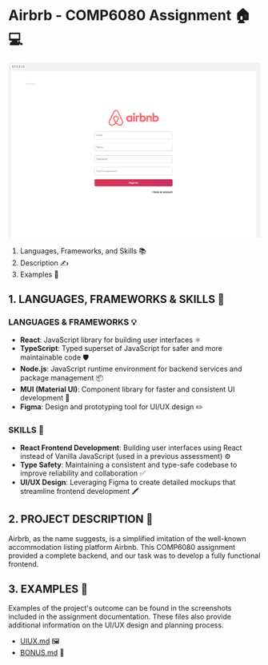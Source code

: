 # Airbrb - COMP6080 Assignment 🏠💻

![Register Screen](./mdAssets/figma2.png)

1. Languages, Frameworks, and Skills 📚
2. Description ✍️
3. Examples 📸

## 1. LANGUAGES, FRAMEWORKS & SKILLS 🚀

### LANGUAGES & FRAMEWORKS 💡

- **React**: JavaScript library for building user interfaces ⚛️
- **TypeScript**: Typed superset of JavaScript for safer and more maintainable code 🛡️
- **Node.js**: JavaScript runtime environment for backend services and package management 📦
- **MUI (Material UI)**: Component library for faster and consistent UI development 🎨
- **Figma**: Design and prototyping tool for UI/UX design ✏️

### SKILLS 🧠

- **React Frontend Development**: Building user interfaces using React instead of Vanilla JavaScript (used in a previous assessment) ⚙️
- **Type Safety**: Maintaining a consistent and type-safe codebase to improve reliability and collaboration ✅
- **UI/UX Design**: Leveraging Figma to create detailed mockups that streamline frontend development 🖍️

## 2. PROJECT DESCRIPTION 📝

Airbrb, as the name suggests, is a simplified imitation of the well-known accommodation listing platform Airbnb. This COMP6080 assignment provided a complete backend, and our task was to develop a fully functional frontend.

## 3. EXAMPLES 📂

Examples of the project's outcome can be found in the screenshots included in the assignment documentation. These files also provide additional information on the UI/UX design and planning process.

- [UIUX.md](UIUX.md) 🖼️
- [BONUS.md](BONUS.md) 🎁

